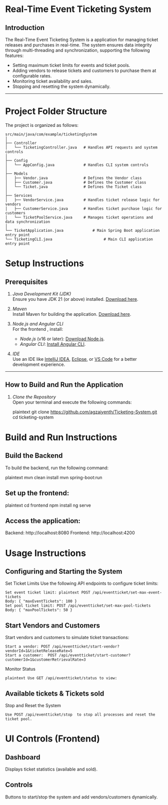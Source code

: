 # Real-Time Event Ticketing System

## Introduction
The Real-Time Event Ticketing System is a application for managing ticket releases and purchases in real-time. The system ensures data integrity through multi-threading and synchronization, supporting the following features:
- Setting maximum ticket limits for events and ticket pools.
- Adding vendors to release tickets and customers to purchase them at configurable rates.
- Monitoring ticket availability and sales.
- Stopping and resetting the system dynamically.

---

# Project Folder Structure

The project is organized as follows:

```plaintext
src/main/java/com/example/ticketingSystem
│
├── Controller
│   └── TicketingController.java   # Handles API requests and system controls
│
├── Config
│   └── AppConfig.java             # Handles CLI system controls
│
├── Models
│   ├── Vendor.java                # Defines the Vendor class
│   ├── Customer.java              # Defines the Customer class
│   └── Ticket.java                # Defines the Ticket class
│
├── Services
│   ├── VendorService.java         # Handles ticket release logic for vendors
│   ├── CustomerService.java       # Handles ticket purchase logic for customers
│   └── TicketPoolService.java     # Manages ticket operations and data synchronization
│
└── TicketApplication.java             # Main Spring Boot application entry point
└── TicketingCLI.java                       # Main CLI application entry point
```


# Setup Instructions

## Prerequisites

1. *Java Development Kit (JDK)*  
   Ensure you have JDK 21 (or above) installed. [Download here](https://www.oracle.com/java/technologies/javase-downloads.html).

2. *Maven*  
   Install Maven for building the application. [Download here](https://maven.apache.org/download.cgi).

3. *Node.js and Angular CLI*  
   For the frontend , install:
   - *Node.js* (v16 or later): [Download Node.js](https://nodejs.org/).
   - *Angular CLI*: [Install Angular CLI](https://angular.io/cli).

4. *IDE*  
   Use an IDE like [IntelliJ IDEA](https://www.jetbrains.com/idea/), [Eclipse](https://www.eclipse.org/), or [VS Code](https://code.visualstudio.com/) for a better development experience.

---

## How to Build and Run the Application

1. *Clone the Repository*  
   Open your terminal and execute the following commands:

   plaintext
   git clone https://github.com/agzaiyenth/Ticketing-System.git
   cd ticketing-system
   
# Build and Run Instructions

## Build the Backend

To build the backend, run the following command:

plaintext
mvn clean install
mvn spring-boot:run


## Set up the frontend:

plaintext
cd frontend
npm install
ng serve


## Access the application:

Backend: http://localhost:8080
Frontend: http://localhost:4200

# Usage Instructions
## Configuring and Starting the System
Set Ticket Limits
Use the following API endpoints to configure ticket limits:
```
Set event ticket limit: plaintext POST /api/eventticket/set-max-event-tickets 
Body: { "maxEventTickets": 100 }
Set pool ticket limit: POST /api/eventticket/set-max-pool-tickets 
Body: { "maxPoolTickets": 50 }
```
## Start Vendors and Customers 
Start vendors and customers to simulate ticket transactions:


```
Start a vendor: POST /api/eventticket/start-vendor?vendorId=1&ticketReleaseRate=5 
Start a customer:  POST /api/eventticket/start-customer?customerId=1&customerRetrievalRate=3
```
Monitor Status
```
plaintext Use GET /api/eventticket/status to view:
```

## Available tickets & Tickets sold
Stop and Reset the System
```
Use POST /api/eventticket/stop  to stop all processes and reset the ticket pool.
```

# UI Controls (Frontend) 
## Dashboard
Displays ticket statistics (available and sold).

## Controls
Buttons to start/stop the system and add vendors/customers dynamically.
